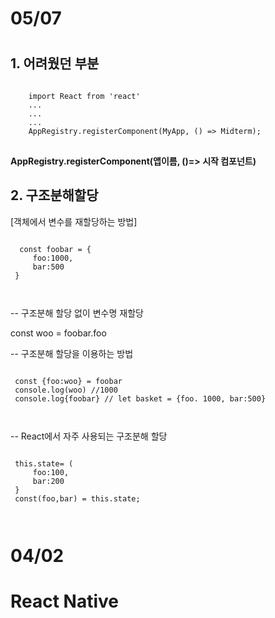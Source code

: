 <h1>05/07<h1>
<h2>1. 어려웠던 부분</h2>
<pre>
<code>
    import React from 'react'
    ...
    ...
    ...
    AppRegistry.registerComponent(MyApp, () => Midterm);
</code>
</pre>
 <b>AppRegistry.registerComponent(앱이름, ()=> 시작 컴포넌트)</b>
 <h2>2. 구조분해할당</h2>
 [객체에서 변수를 재할당하는 방법]
<pre>
<code>
  const foobar = {
     foo:1000,
     bar:500
 }
 </pre>
</code>
-- 구조분해 할당 없이 변수명 재할당

 const woo = foobar.foo

-- 구조분해 할당을 이용하는 방법

<pre>
<code>
 const {foo:woo} = foobar
 console.log(woo) //1000
 console.log{foobar} // let basket = {foo. 1000, bar:500}
</pre>
</code>
-- React에서 자주 사용되는 구조분해 할당
<pre>
<code>
 this.state= (
     foo:100,
     bar:200
 }
 const(foo,bar) = this.state;
</pre>
</code>
<h1>04/02<h1>

React Native

